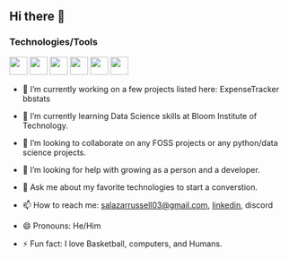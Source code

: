 ## Hi there 👋

### Technologies/Tools
<img height="32" width="32" src="https://unpkg.com/simple-icons@v13/icons/[linux].svg" />
<img height="32" width="32" src="https://unpkg.com/simple-icons@v13/icons/[macos].svg" />
<img height="32" width="32" src="https://unpkg.com/simple-icons@v13/icons/[python].svg" />
<img height="32" width="32" src="https://unpkg.com/simple-icons@v13/icons/[tensorflow].svg" />
<img height="32" width="32" src="https://cdn.simpleicons.org/[linux]" />
<img height="32" width="32" src="https://cdn.jsdelivr.net/npm/simple-icons@v13/icons/[python].svg" />



- 🔭 I’m currently working on a few projects listed here:
	ExpenseTracker
    	bbstats

- 🌱 I’m currently learning Data Science skills at Bloom Institute of Technology.

- 👯 I’m looking to collaborate on any FOSS projects or any python/data science projects.

- 🤔 I’m looking for help with growing as a person and a developer.

- 💬 Ask me about my favorite technologies to start a converstion.

- 📫 How to reach me: salazarrussell03@gmail.com, [linkedin](https://www.linkedin.com/in/russell-salazar/), discord

- 😄 Pronouns: He/Him

- ⚡ Fun fact: I love Basketball, computers, and Humans.
